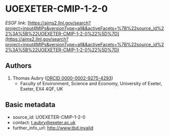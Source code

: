 # UOEXETER-CMIP-1-2-0

*ESGF link*: [https://aims2.llnl.gov/search?project=input4MIPs&versionType=all&&activeFacets=%7B%22source_id%22%3A%5B%22UOEXETER-CMIP-1-2-0%22%5D%7D](https://aims2.llnl.gov/search?project=input4MIPs&versionType=all&&activeFacets=%7B%22source_id%22%3A%5B%22UOEXETER-CMIP-1-2-0%22%5D%7D)

## Authors

1. Thomas Aubry ([ORCID 0000-0002-9275-4293](https://orcid.org/0000-0002-9275-4293))
    - Faculty of Environment, Science and Economy, University of Exeter, Exeter, EX4 4QF, UK


## Basic metadata

- source_id: UOEXETER-CMIP-1-2-0
- contact: t.aubry@exeter.ac.uk
- further_info_url: http://www.tbd.invalid